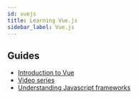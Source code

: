 ```yaml
---
id: vuejs
title: Learning Vue.js
sidebar_label: Vue.js
---
```


## Guides
- [Introduction to Vue](https://v3.vuejs.org/guide/introduction.html)
- [Video series](https://www.vuemastery.com/courses/intro-to-vue-3/intro-to-vue3/)
- [Understanding Javascript frameworks](https://developer.mozilla.org/en-US/docs/Learn/Tools_and_testing/Client-side_JavaScript_frameworks)